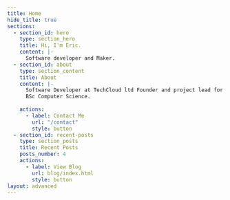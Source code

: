 ```yaml
---
title: Home
hide_title: true
sections:
  - section_id: hero
    type: section_hero
    title: Hi, I'm Eric.
    content: |-
      Software developer and Maker.
  - section_id: about
    type: section_content
    title: About
    content: |-
      Software Developer at TechCloud ltd Founder and project lead for [Agrarian](https://agrarian-iot.github.io). Background in Internet of Things and Embedded systems development.
      BSc Computer Science.
      
    actions:
      - label: Contact Me
        url: "/contact"
        style: button
  - section_id: recent-posts
    type: section_posts
    title: Recent Posts
    posts_number: 4
    actions:
      - label: View Blog
        url: blog/index.html
        style: button
layout: advanced
---
```

